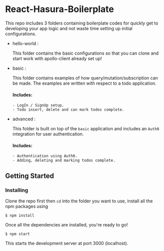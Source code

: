 # React-Hasura-Boilerplate

This repo includes 3 folders containing boilerplate codes for quickly get to developing your app logic and not waste time setting up initial configurations.

-  hello-world :

    This folder contains the basic configurations so that you can clone and start work with apollo-client already set up!

-  basic :

    This folder contains examples of how query/mutation/subscription can be made. The examples are written with respect to a todo application.

      #### Includes:

       - LogIn / SignUp setup.
       - Todo insert, delete and can mark todos complete.  

-  advanced :

    This folder is built on top of the `basic` application and includes an `Auth0` integration for user authentication.

      #### Includes:

       - Authentication using Auth0.
       - Adding, deleting and marking todos complete.


## Getting Started

### Installing

Clone the repo first then `cd` into the folder you want to use, install all the npm packages using

```
$ npm install
```

Once all the dependencies are installed, you're ready to go!

```
$ npm start
```
This starts the development server at port 3000 (localhost).
